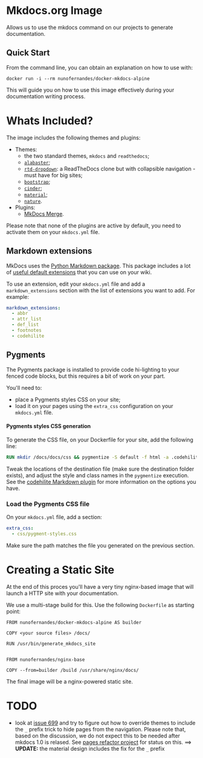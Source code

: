 # Mkdocs.org Image #

Allows us to use the mkdocs command on our projects to generate documentation.

## Quick Start

From the command line, you can obtain an explanation on how to use with:

    docker run -i --rm nunofernandes/docker-mkdocs-alpine

This will guide you on how to use this image effectively during your documentation writing process.


# Whats Included?

The image includes the following themes and plugins:

* Themes:
  * the two standard themes, `mkdocs` and `readthedocs`;
  * [`alabaster`](https://github.com/iamale/mkdocs-alabaster#alabaster-for-mkdocs);
  * [`rtd-dropdown`](https://github.com/cjsheets/mkdocs-rtd-dropdown#readthedocs-dropdown-for-mkdocs): a
    ReadTheDocs clone but with collapsible navigation - must have for big sites;
  * [`bootstrap`](https://mkdocs.github.io/mkdocs-bootstrap/);
  * [`cinder`](https://sourcefoundry.org/cinder/);
  * [`material`](https://squidfunk.github.io/mkdocs-material/);
  * [`nature`](http://waylan.limberg.name/mkdocs-nature/).
* Plugins:
  * [MkDocs Merge](https://github.com/ovasquez/mkdocs-merge#mkdocs-merge).

Please note that none of the plugins are active by default, you need to activate them on your `mkdocs.yml` file.

## Markdown extensions

MkDocs uses the [Python Markdown package](https://python-markdown.github.io). This package includes
a lot of [useful default extensions](https://python-markdown.github.io/extensions/) that you can
use on your wiki.

To use an extension, edit your `mkdocs.yml` file and add a `markdown_extensions` section with the list of extensions you want to add. For example:

```yml
markdown_extensions:
  - abbr
  - attr_list
  - def_list
  - footnotes
  - codehilite
```


## Pygments

The Pygments package is installed to provide code hi-lighting to your fenced code blocks, but this requires a bit of work on your part.

You'll need to:

* place a Pygments styles CSS on your site;
* load it on your pages using the `extra_css` configuration on your `mkdocs.yml` file.

#### Pygments styles CSS generation

To generate the CSS file, on your Dockerfile for your site, add the following line:

```dockerfile
RUN mkdir /docs/docs/css && pygmentize -S default -f html -a .codehilite > /docs/docs/css/pygments.css
```

Tweak the locations of the destination file (make sure the destination folder exists), and adjust
the style and class names in the `pygmentize` execution. See the
[codehilite Markdown plugin](https://python-markdown.github.io/extensions/code_hilite/) for more
information on the options you have.

### Load the Pygments CSS file

On your `mkdocs.yml` file, add a section:

```yaml
extra_css:
  - css/pygment-styles.css
```

Make sure the path matches the file you generated on the previous section.


# Creating a Static Site

At the end of this proces you'll have a very tiny nginx-based image that will launch a HTTP site
with your documentation.

We use a multi-stage build for this. Use the following `Dockerfile` as starting point:

```
FROM nunofernandes/docker-mkdocs-alpine AS builder

COPY <your source files> /docs/

RUN /usr/bin/generate_mkdocs_site


FROM nunofernandes/nginx-base

COPY --from=builder /build /usr/share/nginx/docs/
```

The final image will be a nginx-powered static site.

# TODO

* look at [issue 699](http://github.com/mkdocs/mkdocs/issues/699) and try to figure out how to
    override themes to include the `_` prefix trick to hide pages from the navigation. Please note
    that, based on the discussion, we do not expect this to be needed after mkdocs 1.0 is relased.
    See [pages refactor project](https://github.com/mkdocs/mkdocs/projects/2) for status on this.
    ==> **UPDATE:** the material design includes the fix for the `_` prefix
